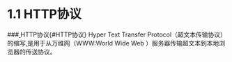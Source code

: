 # 1.1  HTTP协议

###[ ](#HTTP协议)HTTP协议{#HTTP协议}
Hyper Text Transfer Protocol（超文本传输协议）的缩写,是用于从万维网（WWW:World Wide Web ）服务器传输超文本到本地浏览器的传送协议。







